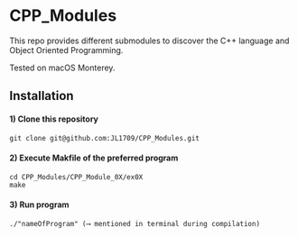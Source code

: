 # CPP_Modules
This repo provides different submodules to discover the C++ language and Object Oriented Programming.

Tested on macOS Monterey.

## Installation

#### 1) Clone this repository 
```
git clone git@github.com:JL1709/CPP_Modules.git
```

#### 2) Execute Makfile of the preferred program
```
cd CPP_Modules/CPP_Module_0X/ex0X
make
```

#### 3)  Run program
```
./"nameOfProgram" (⟶ mentioned in terminal during compilation)
```
